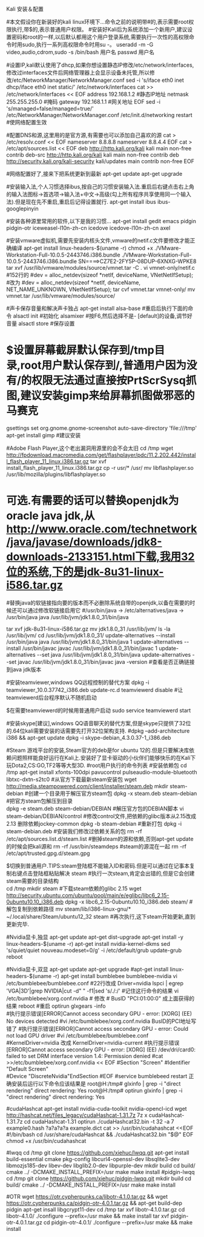 Kali 安装＆配置

#本文假设你在新装好的kali linux环境下…命令之前的说明带#的,表示需要root权限执行,带$的,表示普通用户权限。
#安装好Kali后为系统添加一个新用户,建议设置密码和root的一样,以后默认都用这个用户登录系统,需要执行一次性的高权限命令时用sudo,执行一系列高权限命令时用su -。
useradd -m -G video,audio,cdrom,sudo -s /bin/bash 用户名
passwd 用户名

#设置IP,kali默认使用了dhcp,如果你想设置静态IP修改/etc/network/interfaces,修改过interfaces文件后网络管理器上会显示设备未托管,所以修改/etc/NetworkManager/NetworkManager.conf
sed -i 's/iface eth0 inet dhcp/iface eth0 inet static/' /etc/network/interfaces
cat >> /etc/network/interfaces << EOF
address 192.168.1.2       #静态IP地址
netmask 255.255.255.0     #掩码
gateway 192.168.1.1       #网关地址
EOF
sed -i 's/managed=false/managed=true/' /etc/NetworkManager/NetworkManager.conf
/etc/init.d/networking restart    #使网络配置生效

#配置DNS和源,这里用的是官方源,有需要也可以添加自己喜欢的源
cat > /etc/resolv.conf << EOF
nameserver 8.8.8.8
nameserver 8.8.4.4
EOF
cat > /etc/apt/sources.list << EOF
deb http://http.kali.org/kali kali main non-free contrib
deb-src http://http.kali.org/kali kali main non-free contrib
deb http://security.kali.org/kali-security kali/updates main contrib non-free
EOF

#网络配置好了,接来下把系统更新到最新
apt-get update
apt-get upgrade

#安装输入法,个人习惯选择ibus,按自己的习惯安装输入法.重启后右键点击右上角的输入法图标->首选项->输入法+中文->高级(勾上所有程序共享使用同一个输入法).但是现在先不重启,重启后记得设置就行.
apt-get install ibus ibus-googlepinyin

#安装各种源里常用的软件,以下是我的习惯…
apt-get install gedit emacs pidgin pidgin-otr iceweasel-l10n-zh-cn icedove icedove-l10n-zh-cn axel

#安装vmware虚拟机,需要先安装内核头文件,vmware的netif.c文件要修改才能正确编译
apt-get install linux-headers-$(uname -r)
chmod +x ./VMware-Workstation-Full-10.0.5-2443746.i386.bundle
./VMware-Workstation-Full-10.0.5-2443746.i386.bundle
SN====>CZ7E2-2FY5P-08DUP-6XNXG-WPKE8
tar xvf /usr/lib/vmware/modules/source/vmnet.tar -C .
vi vmnet-only/netif.c  #152行的
                       #dev = alloc_netdev(sizeof *netIf, deviceName, VNetNetIfSetup);
                       #改为
                       #dev = alloc_netdev(sizeof *netIf, deviceName, NET_NAME_UNKNOWN, VNetNetIfSetup);
tar cvf vmnet.tar vmnet-only/
mv vmnet.tar /usr/lib/vmware/modules/source/

#声卡保存音量和解决声卡独占
apt-get install alsa-base  #重启后执行下面的命令
alsactl init           #初始化
alsamixer              #按F6,然后选择不是- [default]的设备,调节好音量
alsactl store          #保存设置

# $设置屏幕截屏默认保存到/tmp目录,root用户默认保存到/,普通用户因为没有/的权限无法通过直接按PrtScrSysq抓图,建议安装gimp来给屏幕抓图做邪恶的马赛克
gsettings set org.gnome.gnome-screenshot auto-save-directory 'file:///tmp'
apt-get install gimp   #建议安装

#Adobe Flash Player,这个老出漏洞用源里的会不会太旧
cd /tmp
wget http://fpdownload.macromedia.com/get/flashplayer/pdc/11.2.202.442/install_flash_player_11_linux.i386.tar.gz
tar xvf install_flash_player_11_linux.i386.tar.gz
cp -r usr/* /usr/
mv libflashplayer.so /usr/lib/mozilla/plugins/libflashplayer.so

# 可选.有需要的话可以替换openjdk为oracle java jdk,从 http://www.oracle.com/technetwork/java/javase/downloads/jdk8-downloads-2133151.html下载,我用32位的系统,下的是jdk-8u31-linux-i586.tar.gz
#替换java的软链接指向要的版本而不必删除系统自带的openjdk,以备在需要的时候还可以通过修改软链接启用它
#/usr/bin/java -> /etc/alternatives/java -> /usr/bin/java java /usr/lib/jvm/jdk1.8.0_31/bin/java

tar xvf jdk-8u31-linux-i586.tar.gz
mv jdk1.8.0_31 /usr/lib/jvm/
ls -la /usr/lib/jvm/
cd /usr/lib/jvm/jdk1.8.0_31/
update-alternatives --install /usr/bin/java java /usr/lib/jvm/jdk1.8.0_31/bin/java 1
update-alternatives --install /usr/bin/javac javac /usr/lib/jvm/jdk1.8.0_31/bin/javac 1
update-alternatives --set java /usr/lib/jvm/jdk1.8.0_31/bin/java
update-alternatives --set javac /usr/lib/jvm/jdk1.8.0_31/bin/javac
java -version   #查看是否正确链接到java jdk版本

#安装teamviewer,windows QQ远程控制的替代方案
dpkg -i teamviewer_10.0.37742_i386.deb
update-rc.d teamviewerd disable  #让teamviewerd后台程序默认不随机启动

$在需要teamviewerd的时候用普通用户启动
sudo service teamviewerd start

#安装skype[建议],windows QQ语音聊天的替代方案,但是skype只提供了32位的.64位kali需要安装的话需要先打开32位架构支持.
#dpkg –add-architecture i386 && apt-get update
dpkg -i skype-debian_4.3.0.37-1_i386.deb

#Steam 游戏平台的安装,Steam官方的deb是for ubuntu 12的.但是只要解决库依赖问题照样能良好运行在Kali上.安装好了显卡驱动的小伙伴们能够快乐的在Kali下玩Dota2,CS:GO,TF2等等大型3D.
#root用户执行的命令列表
#安装依赖包
cd /tmp
apt-get install xfonts-100dpi pavucontrol pulseaudio-module-bluetooth libtxc-dxtn-s2tc0
#从官方下载最新steam安装包
wget http://media.steampowered.com/client/installer/steam.deb
mkdir steam-debian                         #创建一个目录用于解压官方steam包
dpkg -x steam.deb steam-debian             #把官方steam包解压到目录   
dpkg -e steam.deb steam-debian/DEBIAN      #解压官方包的DEBIAN脚本
vi steam-debian/DEBIAN/control             #修改control文件,把依赖的glibc版本从2.15改成2.13 删除依赖jockey-common
dpkg -b steam-debian                       #重新打包
dpkg -i steam-debian.deb                   #安装我们修改过依赖关系的包
rm -rf /etc/apt/sources.list.d/steam.list  #删掉steam的源和依赖,否则apt-get update的时候会把kali源和
rm -rf /usr/bin/steamdeps                  #steam的源混在一起
rm -rf /etc/apt/trusted.gpg.d/steam.gpg

$切换到普通用户.TIPS:steam登陆框不能输入ID和密码.但是可以通过在记事本复制右键点击登陆框粘贴解决
steam                                      #执行一次steam,肯定会出错的,但是它会创建steam需要的目录结构                  
cd /tmp
mkdir steam                                #下载steam依赖的glibc 2.15
wget   http://security.ubuntu.com/ubuntu/pool/main/e/eglibc/libc6_2.15-0ubuntu10.10_i386.deb
dpkg -x libc6_2.15-0ubuntu10.10_i386.deb steam/               #解包复制到依赖路径
mv steam/lib/i386-linux-gnu/* ~/.local/share/Steam/ubuntu12_32
steam                                      #再次执行,这下steam开始更新,直到更新完毕.

#Nvidia显卡,独显
apt-get update
apt-get dist-upgrade
apt-get install -y linux-headers-$(uname -r)
apt-get install nvidia-kernel-dkms
sed 's/quiet/quiet nouveau.modeset=0/g' -i /etc/default/grub
update-grub
reboot

#Nvidia显卡,双显
apt-get update
apt-get upgrade
#apt-get install linux-headers-$(uname -r)
apt-get install bumblebee bumblebee-nvidia
vi  /etc/bumblebee/bumblebee.conf                 #22行改成 Driver=nvidia
lspci | egrep 'VGA|3D'|grep NVIDIA|cut -d" " -f1|sed 's/./:/'    #记住这行命令的结果
vi /etc/bumblebee/xorg.conf.nvidia    #  修改 #    BusID "PCI:01:00:0"  成上面获得的结果
reboot   #重启
optirun glxgears -info          
#执行提示错误[ERROR]Cannot access secondary GPU - error: [XORG] (EE) No devices detected
#vi  /etc/bumblebee/xorg.conf.nvidia   BusID的PCI地址写错了
 #执行提示错误[ERROR]Cannot access secondary GPU - error: Could not load GPU driver
#vi /etc/bumblebee/bumblebee.conf  
#KernelDriver=nvidia 改成 KernelDriver=nvidia-current
#执行提示错误[ERROR]Cannot access secondary GPU - error: [XORG] (EE) /dev/dri/card0: failed to set DRM interface version 1.4: Permission denied
#cat >>/etc/bumblebee/xorg.conf.nvidia << EOF
#Section "Screen"
#Identifier "Default Screen"   
#Device "DiscreteNvidia"EndSection
#EOF
#service bumblebeed restart
正确安装后运行以下命令应该结果是
root@H:/tmp# glxinfo | grep -i "direct rendering"
direct rendering: Yes
root@H:/tmp# optirun glxinfo | grep -i "direct rendering"
direct rendering: Yes

#cudaHashcat
apt-get install nvidia-cuda-toolkit nvidia-opencl-icd
wget http://hashcat.net/files_legacy/cudaHashcat-1.31.7z
7z x cudaHashcat-1.31.7z
cd cudaHashcat-1.31
optirun  ./cudaHashcat32.bin -t 32 -a 7 example0.hash ?a?a?a?a example.dict
cat >> /usr/bin/cudahashcat <<EOF
#!/bin/bash
cd /usr/share/cudaHashcat && ./cudaHashcat32.bin "$@"
EOF
chmod +x /usr/bin/cudahashcat


#lwqq
cd /tmp
git clone https://github.com/xiehuc/lwqq.git
apt-get install build-essential cmake pkg-config libcurl4-openssl-dev libsqlite3-dev libmozjs185-dev libev-dev libglib2.0-dev libpurple-dev
mkdir build
cd build/
cmake ../ -DCMAKE_INSTALL_PREFIX=/usr
make
make install
#pidgin-lwqq
cd /tmp
git clone https://github.com/xiehuc/pidgin-lwqq.git
mkdir build
cd build/
cmake ../ -DCMAKE_INSTALL_PREFIX=/usr
make
make install

#OTR wget https://otr.cypherpunks.ca/libotr-4.1.0.tar.gz && wget https://otr.cypherpunks.ca/pidgin-otr-4.0.1.tar.gz && apt-get build-dep pidgin
apt-get insall libgcrypt11-dev
cd /tmp
tar xvf libotr-4.1.0.tar.gz
cd libotr-4.1.0/
./configure --prefix=/usr
make && make install
tar xvf pidgin-otr-4.0.1.tar.gz
cd pidgin-otr-4.0.1/
./configure --prefix=/usr
make && make install


